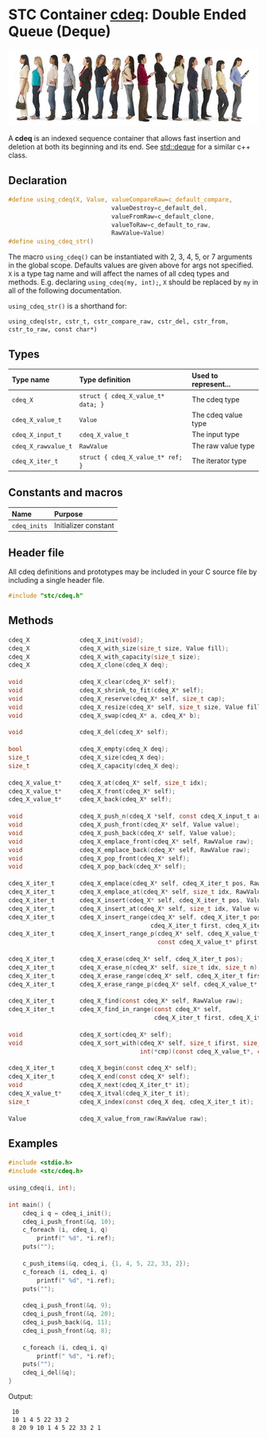 # STC Container [cdeq](../stc/cdeq.h): Double Ended Queue (Deque)
![Deque](pics/deque.jpg)

A **cdeq** is an indexed sequence container that allows fast insertion and deletion at both its beginning and its end.
See [std::deque](https://en.cppreference.com/w/cpp/container/deque) for a similar c++ class.

## Declaration

```c
#define using_cdeq(X, Value, valueCompareRaw=c_default_compare,
                             valueDestroy=c_default_del,
                             valueFromRaw=c_default_clone,
                             valueToRaw=c_default_to_raw,
                             RawValue=Value)
#define using_cdeq_str()
```
The macro `using_cdeq()` can be instantiated with 2, 3, 4, 5, or 7 arguments in the global scope.
Defaults values are given above for args not specified. `X` is a type tag name and
will affect the names of all cdeq types and methods. E.g. declaring `using_cdeq(my, int);`, `X` should
be replaced by `my` in all of the following documentation.

`using_cdeq_str()` is a shorthand for:
```
using_cdeq(str, cstr_t, cstr_compare_raw, cstr_del, cstr_from, cstr_to_raw, const char*)
```

## Types

| Type name            | Type definition                     | Used to represent...   |
|:---------------------|:------------------------------------|:-----------------------|
| `cdeq_X`             | `struct { cdeq_X_value_t* data; }`  | The cdeq type          |
| `cdeq_X_value_t`     | `Value`                             | The cdeq value type    |
| `cdeq_X_input_t`     | `cdeq_X_value_t`                    | The input type         |
| `cdeq_X_rawvalue_t`  | `RawValue`                          | The raw value type     |
| `cdeq_X_iter_t`      | `struct { cdeq_X_value_t* ref; }`   | The iterator type      |

## Constants and macros

| Name                       | Purpose              |
|:---------------------------|:---------------------|
|  `cdeq_inits`              | Initializer constant |

## Header file

All cdeq definitions and prototypes may be included in your C source file by including a single header file.

```c
#include "stc/cdeq.h"
```
## Methods

```c
cdeq_X              cdeq_X_init(void);
cdeq_X              cdeq_X_with_size(size_t size, Value fill);
cdeq_X              cdeq_X_with_capacity(size_t size);
cdeq_X              cdeq_X_clone(cdeq_X deq);

void                cdeq_X_clear(cdeq_X* self);
void                cdeq_X_shrink_to_fit(cdeq_X* self);
void                cdeq_X_reserve(cdeq_X* self, size_t cap);
void                cdeq_X_resize(cdeq_X* self, size_t size, Value fill);
void                cdeq_X_swap(cdeq_X* a, cdeq_X* b);

void                cdeq_X_del(cdeq_X* self);

bool                cdeq_X_empty(cdeq_X deq);
size_t              cdeq_X_size(cdeq_X deq);
size_t              cdeq_X_capacity(cdeq_X deq);

cdeq_X_value_t*     cdeq_X_at(cdeq_X* self, size_t idx);
cdeq_X_value_t*     cdeq_X_front(cdeq_X* self);
cdeq_X_value_t*     cdeq_X_back(cdeq_X* self);

void                cdeq_X_push_n(cdeq_X *self, const cdeq_X_input_t arr[], size_t size);
void                cdeq_X_push_front(cdeq_X* self, Value value);
void                cdeq_X_push_back(cdeq_X* self, Value value);
void                cdeq_X_emplace_front(cdeq_X* self, RawValue raw);
void                cdeq_X_emplace_back(cdeq_X* self, RawValue raw);
void                cdeq_X_pop_front(cdeq_X* self);
void                cdeq_X_pop_back(cdeq_X* self);

cdeq_X_iter_t       cdeq_X_emplace(cdeq_X* self, cdeq_X_iter_t pos, RawValue raw);
cdeq_X_iter_t       cdeq_X_emplace_at(cdeq_X* self, size_t idx, RawValue raw);
cdeq_X_iter_t       cdeq_X_insert(cdeq_X* self, cdeq_X_iter_t pos, Value value);
cdeq_X_iter_t       cdeq_X_insert_at(cdeq_X* self, size_t idx, Value value);
cdeq_X_iter_t       cdeq_X_insert_range(cdeq_X* self, cdeq_X_iter_t pos,
                                        cdeq_X_iter_t first, cdeq_X_iter_t finish);
cdeq_X_iter_t       cdeq_X_insert_range_p(cdeq_X* self, cdeq_X_value_t* pos,
                                          const cdeq_X_value_t* pfirst, const cdeq_X_value_t* pfinish);

cdeq_X_iter_t       cdeq_X_erase(cdeq_X* self, cdeq_X_iter_t pos);
cdeq_X_iter_t       cdeq_X_erase_n(cdeq_X* self, size_t idx, size_t n);
cdeq_X_iter_t       cdeq_X_erase_range(cdeq_X* self, cdeq_X_iter_t first, cdeq_X_iter_t finish);
cdeq_X_iter_t       cdeq_X_erase_range_p(cdeq_X* self, cdeq_X_value_t* pfirst, cdeq_X_value_t* pfinish);

cdeq_X_iter_t       cdeq_X_find(const cdeq_X* self, RawValue raw);
cdeq_X_iter_t       cdeq_X_find_in_range(const cdeq_X* self,
                                         cdeq_X_iter_t first, cdeq_X_iter_t finish, RawValue raw);

void                cdeq_X_sort(cdeq_X* self);
void                cdeq_X_sort_with(cdeq_X* self, size_t ifirst, size_t ifinish,
                                     int(*cmp)(const cdeq_X_value_t*, const cdeq_X_value_t*));

cdeq_X_iter_t       cdeq_X_begin(const cdeq_X* self);
cdeq_X_iter_t       cdeq_X_end(const cdeq_X* self);
void                cdeq_X_next(cdeq_X_iter_t* it);
cdeq_X_value_t*     cdeq_X_itval(cdeq_X_iter_t it);
size_t              cdeq_X_index(const cdeq_X deq, cdeq_X_iter_t it);

Value               cdeq_X_value_from_raw(RawValue raw);
```

## Examples
```c
#include <stdio.h>
#include <stc/cdeq.h>

using_cdeq(i, int);

int main() {
    cdeq_i q = cdeq_i_init();
    cdeq_i_push_front(&q, 10);
    c_foreach (i, cdeq_i, q)
        printf(" %d", *i.ref);
    puts("");

    c_push_items(&q, cdeq_i, {1, 4, 5, 22, 33, 2});
    c_foreach (i, cdeq_i, q)
        printf(" %d", *i.ref);
    puts("");

    cdeq_i_push_front(&q, 9);
    cdeq_i_push_front(&q, 20);
    cdeq_i_push_back(&q, 11);
    cdeq_i_push_front(&q, 8);

    c_foreach (i, cdeq_i, q)
        printf(" %d", *i.ref);
    puts("");
    cdeq_i_del(&q);
}
```
Output:
```
 10
 10 1 4 5 22 33 2
 8 20 9 10 1 4 5 22 33 2 1
```
